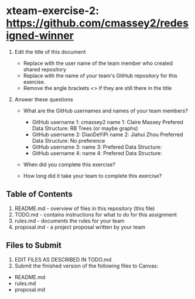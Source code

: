 # xteam-exercise-2: https://github.com/cmassey2/redesigned-winner

1. Edit the title of this document
   * Replace <UserName> with the user name of the team member who created shared repository
   * Replace <GitHubRepositoryName> with the name of your team's GitHub repository for this exercise.
   * Remove the angle brackets <> if they are still there in the title

2. Answer these questions
   * What are the GitHub usernames and names of your team members?

       * GitHub username 1:   cmassey2    name 1: Claire Massey    Prefered Data Structure: RB Trees (or maybe graphs)
       * GitHub username 2:   DiaoDeYiPi    name 2: Jiahui Zhou Preferred Data Structure: No preference
       * GitHub username 3:       name 3:   Prefered Data Structure:
       * GitHub username 4:       name 4:   Prefered Data Structure:

   * When did you complete this exercise? 
   * How long did it take your team to complete this exercise? 

## Table of Contents

1. README.md - overview of files in this repository (this file)
2. TODO.md - contains instructions for what to do for this assignment
3. rules.md - documents the rules for your team
4. proposal.md - a project proposal written by your team

## Files to Submit

1. EDIT FILES AS DESCRIBED IN TODO.md
2. Submit the finished version of the following files to Canvas:

* README.md
* rules.md
* proposal.md
